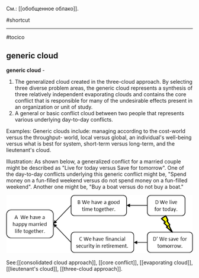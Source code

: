 См.: [[обобщенное облако]].

#shortcut




<hr/>

#tocico

## generic cloud

<b>generic cloud</b> - 
1. The generalized cloud created in the three-cloud approach.  By selecting three diverse problem areas, the generic cloud represents a synthesis of three relatively independent evaporating clouds and contains the core conflict that is responsible for many of the undesirable effects present in an organization or unit of study.
2. A general or basic conflict cloud between two people that represents various underlying day-to-day conflicts. 


Examples:  Generic clouds include: managing according to the cost-world versus the throughput- world, local versus global, an individual's well-being versus what is best for system, short-term versus long-term, and the lieutenant's cloud. 




Illustration:  As shown below, a generalized conflict for a married couple might be described as "Live for today versus Save for tomorrow".  One of the day-to-day conflicts underlying this generic conflict might be, "Spend money on a fun-filled weekend versus do not spend money on a fun-filled weekend".  Another one might be, "Buy a boat versus do not buy a boat." 
 
![](images/image8.png)


See:[[consolidated cloud approach]], [[core conflict]], [[evaporating cloud]], [[lieutenant's cloud]], [[three-cloud approach]].
